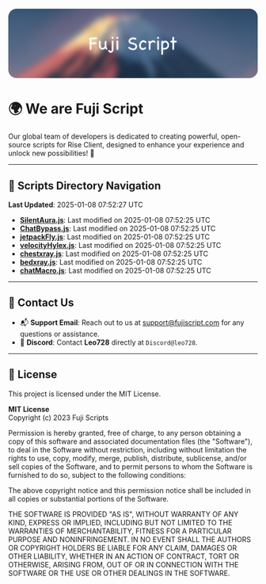 ![Banner](.github/b.webp)

# 🌍 **We are Fuji Script**

Our global team of developers is dedicated to creating powerful, open-source scripts for Rise Client, designed to enhance your experience and unlock new possibilities! 🌟

---
<!-- SCRIPTS_NAVIGATION_START -->
## 📂 **Scripts Directory Navigation**

**Last Updated**: 2025-01-08 07:52:27 UTC

- **[SilentAura.js](scripts/SilentAura.js)**: Last modified on 2025-01-08 07:52:25 UTC
- **[ChatBypass.js](scripts/ChatBypass.js)**: Last modified on 2025-01-08 07:52:25 UTC
- **[jetpackFly.js](scripts/jetpackFly.js)**: Last modified on 2025-01-08 07:52:25 UTC
- **[velocityHylex.js](scripts/velocityHylex.js)**: Last modified on 2025-01-08 07:52:25 UTC
- **[chestxray.js](scripts/chestxray.js)**: Last modified on 2025-01-08 07:52:25 UTC
- **[bedxray.js](scripts/bedxray.js)**: Last modified on 2025-01-08 07:52:25 UTC
- **[chatMacro.js](scripts/chatMacro.js)**: Last modified on 2025-01-08 07:52:25 UTC

<!-- SCRIPTS_NAVIGATION_END -->

---

## 💬 **Contact Us**  
- 📬 **Support Email**: Reach out to us at [support@fujiscript.com](mailto:support@fujiscript.com) for any questions or assistance.  
- 💬 **Discord**: Contact **Leo728** directly at `Discord@leo728`.

---

## 📜 **License**

This project is licensed under the MIT License.  

**MIT License**  
Copyright (c) 2023 Fuji Scripts  

Permission is hereby granted, free of charge, to any person obtaining a copy of this software and associated documentation files (the "Software"), to deal in the Software without restriction, including without limitation the rights to use, copy, modify, merge, publish, distribute, sublicense, and/or sell copies of the Software, and to permit persons to whom the Software is furnished to do so, subject to the following conditions:  

The above copyright notice and this permission notice shall be included in all copies or substantial portions of the Software.  

THE SOFTWARE IS PROVIDED "AS IS", WITHOUT WARRANTY OF ANY KIND, EXPRESS OR IMPLIED, INCLUDING BUT NOT LIMITED TO THE WARRANTIES OF MERCHANTABILITY, FITNESS FOR A PARTICULAR PURPOSE AND NONINFRINGEMENT. IN NO EVENT SHALL THE AUTHORS OR COPYRIGHT HOLDERS BE LIABLE FOR ANY CLAIM, DAMAGES OR OTHER LIABILITY, WHETHER IN AN ACTION OF CONTRACT, TORT OR OTHERWISE, ARISING FROM, OUT OF OR IN CONNECTION WITH THE SOFTWARE OR THE USE OR OTHER DEALINGS IN THE SOFTWARE.  

